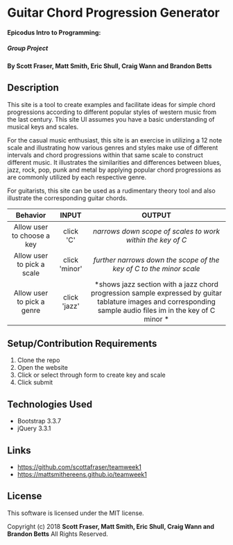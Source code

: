 # Guitar Chord Progression Generator

#### Epicodus Intro to Programming:
##### Group Project

#### By Scott Fraser, Matt Smith, Eric Shull, Craig Wann and Brandon Betts

## Description

This site is a tool to create examples and facilitate ideas for simple chord progressions according to different popular styles of western music from the last century.  This site UI assumes you have a basic understanding of musical keys and scales.

For the casual music enthusiast, this site is an exercise in utilizing a 12 note scale and illustrating how various genres and styles make use of different intervals and chord progressions within that same scale to construct different music.  It illustrates the similarities and differences between blues, jazz, rock, pop, punk and metal by applying popular chord progressions as are commonly utilized by each respective genre.

For guitarists, this site can be used as a rudimentary theory tool and also illustrate the corresponding guitar chords.

| Behavior	| INPUT	| OUTPUT |
| :----------:| :-----: | :-------:|
|Allow user to choose a key | click 'C'| *narrows down scope of scales to work within the key of C* |   
|Allow user to pick a scale | click 'minor' | *further narrows down the scope of the key of C to the minor scale* |
|Allow user to pick a genre | click 'jazz' | *shows jazz section with a jazz chord progression sample expressed by guitar tablature images and corresponding sample audio files im in the key of C minor * |



## Setup/Contribution Requirements

1. Clone the repo
1. Open the website
1. Click or select through form to create key and scale
1. Click submit


## Technologies Used

* Bootstrap 3.3.7
* jQuery 3.3.1

## Links

* https://github.com/scottafraser/teamweek1
* https://mattsmithereens.github.io/teamweek1 

## License

This software is licensed under the MIT license.

Copyright (c) 2018 **Scott Fraser, Matt Smith, Eric Shull, Craig Wann and Brandon Betts** All Rights Reserved.
